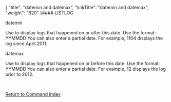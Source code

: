 {
    "title": "datemin and datemax",
    "linkTitle": "datemin and datemax",
    "weight": "620"
}#### LISTLOG

datemin

Use to display logs that happened on or after this date. Use the format: YYMMDD You can also enter a partial date. For example, <span class="code">1104 </span>displays the log since April 2011.

datemax

Use to display logs that happened on or before this date. Use the format: YYMMDD You can also enter a partial date. For example, <span class="code">12 </span>displays the log prior to 2012.

 

[Return to Command index](../../)
